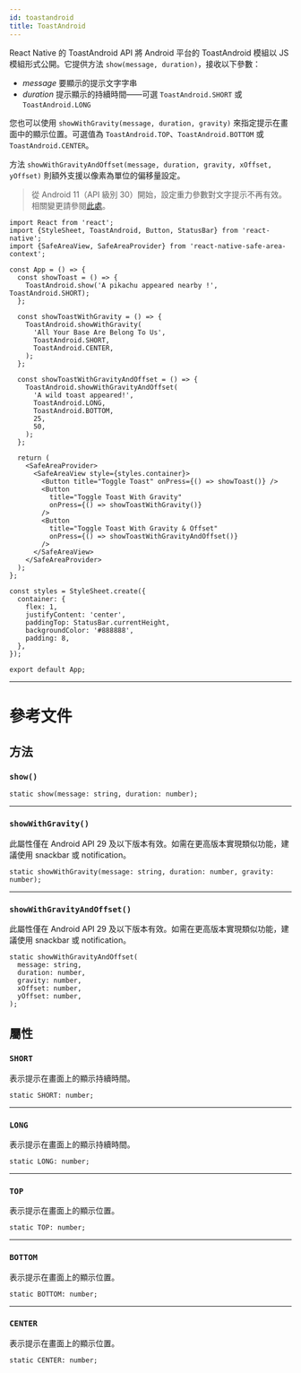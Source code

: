 ```yaml
---
id: toastandroid
title: ToastAndroid
---
```


React Native 的 ToastAndroid API 將 Android 平台的 ToastAndroid 模組以 JS 模組形式公開。它提供方法 `show(message, duration)`，接收以下參數：

- _message_ 要顯示的提示文字字串
- _duration_ 提示顯示的持續時間——可選 `ToastAndroid.SHORT` 或 `ToastAndroid.LONG`

您也可以使用 `showWithGravity(message, duration, gravity)` 來指定提示在畫面中的顯示位置。可選值為 `ToastAndroid.TOP`、`ToastAndroid.BOTTOM` 或 `ToastAndroid.CENTER`。

方法 `showWithGravityAndOffset(message, duration, gravity, xOffset, yOffset)` 則額外支援以像素為單位的偏移量設定。

> 從 Android 11（API 級別 30）開始，設定重力參數對文字提示不再有效。相關變更請參閱[此處](https://developer.android.com/about/versions/11/behavior-changes-11#text-toast-api-changes)。

```SnackPlayer name=Toast%20Android%20API%20Example&supportedPlatforms=android
import React from 'react';
import {StyleSheet, ToastAndroid, Button, StatusBar} from 'react-native';
import {SafeAreaView, SafeAreaProvider} from 'react-native-safe-area-context';

const App = () => {
  const showToast = () => {
    ToastAndroid.show('A pikachu appeared nearby !', ToastAndroid.SHORT);
  };

  const showToastWithGravity = () => {
    ToastAndroid.showWithGravity(
      'All Your Base Are Belong To Us',
      ToastAndroid.SHORT,
      ToastAndroid.CENTER,
    );
  };

  const showToastWithGravityAndOffset = () => {
    ToastAndroid.showWithGravityAndOffset(
      'A wild toast appeared!',
      ToastAndroid.LONG,
      ToastAndroid.BOTTOM,
      25,
      50,
    );
  };

  return (
    <SafeAreaProvider>
      <SafeAreaView style={styles.container}>
        <Button title="Toggle Toast" onPress={() => showToast()} />
        <Button
          title="Toggle Toast With Gravity"
          onPress={() => showToastWithGravity()}
        />
        <Button
          title="Toggle Toast With Gravity & Offset"
          onPress={() => showToastWithGravityAndOffset()}
        />
      </SafeAreaView>
    </SafeAreaProvider>
  );
};

const styles = StyleSheet.create({
  container: {
    flex: 1,
    justifyContent: 'center',
    paddingTop: StatusBar.currentHeight,
    backgroundColor: '#888888',
    padding: 8,
  },
});

export default App;
```

---

# 參考文件

## 方法

### `show()`

```tsx
static show(message: string, duration: number);
```

---

### `showWithGravity()`

此屬性僅在 Android API 29 及以下版本有效。如需在更高版本實現類似功能，建議使用 snackbar 或 notification。

```tsx
static showWithGravity(message: string, duration: number, gravity: number);
```

---

### `showWithGravityAndOffset()`

此屬性僅在 Android API 29 及以下版本有效。如需在更高版本實現類似功能，建議使用 snackbar 或 notification。

```tsx
static showWithGravityAndOffset(
  message: string,
  duration: number,
  gravity: number,
  xOffset: number,
  yOffset: number,
);
```

## 屬性

### `SHORT`

表示提示在畫面上的顯示持續時間。

```tsx
static SHORT: number;
```

---

### `LONG`

表示提示在畫面上的顯示持續時間。

```tsx
static LONG: number;
```

---

### `TOP`

表示提示在畫面上的顯示位置。

```tsx
static TOP: number;
```

---

### `BOTTOM`

表示提示在畫面上的顯示位置。

```tsx
static BOTTOM: number;
```

---

### `CENTER`

表示提示在畫面上的顯示位置。

```tsx
static CENTER: number;
```